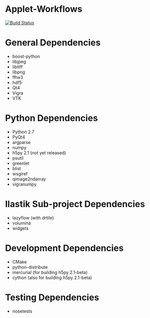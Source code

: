 **Applet-Workflows**
=============================================

[![Build Status](https://secure.travis-ci.org/Ilastik/applet-workflows.png)](http://travis-ci.org/Ilastik/applet-workflows)

General Dependencies
====================
* boost-python
* libjpeg
* libtiff
* libpng
* fftw3
* hdf5
* Qt4
* Vigra
* VTK

Python Dependencies
===================
* Python 2.7
* PyQt4
* argparse
* numpy
* h5py 2.1 (not yet released)
* psutil
* greenlet
* blist
* wsgiref
* qimage2ndarray
* vigranumpy

Ilastik Sub-project Dependencies
================================
* lazyflow (with drtile)
* volumina
* widgets

Development Dependencies
========================
* CMake
* python-distribute
* mercurial (for building h5py 2.1-beta)
* cython (also for building h5py 2.1-beta)

Testing Dependencies
====================
* nosetests


